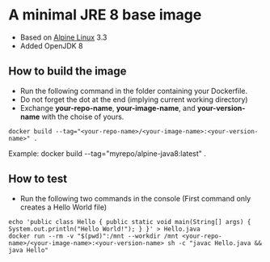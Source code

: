 # A minimal JRE 8 base image

* Based on [Alpine Linux](https://www.alpinelinux.org/) 3.3
* Added OpenJDK 8


How to build the image
-----------------
* Run the following command in the folder containing your Dockerfile. 
* Do not forget the dot at the end (implying current working directory)
* Exchange __your-repo-name__, __your-image-name__, and __your-version-name__ with the choise of yours. 

```
docker build --tag="<your-repo-name>/<your-image-name>:<your-version-name>" .
```
Example: docker build --tag="myrepo/alpine-java8:latest" .

How to test
-----------------
* Run the following two commands in the console (First command only creates a Hello World file)
```
echo 'public class Hello { public static void main(String[] args) { System.out.println("Hello World!"); } }' > Hello.java
docker run --rm -v "$(pwd)":/mnt --workdir /mnt <your-repo-name>/<your-image-name>:<your-version-name> sh -c "javac Hello.java && java Hello"
```
